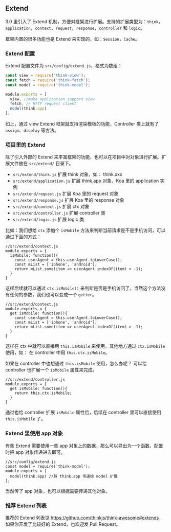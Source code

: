 ## Extend

3.0 里引入了 Extend 机制，方便对框架进行扩展。支持的扩展类型为：`think`，`application`，`context`，`request`，`response`，`controller` 和 `logic`。

框架内置的很多功能也是 Extend 来实现的，如：`Session`，`Cache`。

### Extend 配置

Extend 配置文件为 `src/config/extend.js`，格式为数组：

```js
const view = require('think-view');
const fetch = require('think-fetch');
const model = require('think-model');

module.exports = [
  view, //make application support view
  fetch, // HTTP request client
  model(think.app)
];
```

如上，通过 view Extend 框架就支持渲染模板的功能，Controller 类上就有了 `assign`、`display` 等方法。

### 项目里的 Extend

除了引入外部的 Extend 来丰富框架的功能，也可以在项目中对对象进行扩展。扩展文件放在 `src/extend/` 目录下。

* `src/extend/think.js` 扩展 think 对象，如： think.xxx
* `src/extend/application.js` 扩展 think.app 对象，Koa 里的 application 实例
* `src/extend/request.js` 扩展 Koa 里的 request 对象
* `src/extend/response.js` 扩展 Koa 里的 response 对象
* `src/extend/context.js` 扩展 ctx 对象
* `src/extend/controller.js` 扩展 controller 类
* `src/extend/logic.js` 扩展 logic 类

比如：我们想给 `ctx` 添加个 `isMobile` 方法来判断当前请求是不是手机访问，可以通过下面的方式：

```
//src/extend/context.js
module.exports = {
  isMobile: function(){
    const userAgent = this.userAgent.toLowerCase();
    const mList = ['iphone', 'android'];
    return mList.some(item => userAgent.indexOf(item) > -1);
  }
}
```

这样后续就可以通过 `ctx.isMobile()` 来判断是否是手机访问了。当然这个方法没有任何的参数，我们也可以变成一个 `getter`。

```
//src/extend/context.js
module.exports = {
  get isMobile: function(){
    const userAgent = this.userAgent.toLowerCase();
    const mList = ['iphone', 'android'];
    return mList.some(item => userAgent.indexOf(item) > -1);
  }
}
```

这样在 ctx 中就可以直接用 `this.isMobile` 来使用，其他地方通过 `ctx.isMobile` 使用，如： 在 controller 中用 `this.ctx.isMobile`。 

如果在 controller 中也想通过 `this.isMobile` 使用，怎么办呢？ 可以给 controller 也扩展一个 `isMobile` 属性来完成。

```
//src/extend/controller.js
module.exports = {
  get isMobile: function(){
    return this.ctx.isMobile;
  }
}
```

通过也给 controller 扩展 `isMobile` 属性后，后续在 controller 里可以直接使用 `this.isMobile` 了。

### Extend 里使用 app 对象

有些 Extend 需要使用一些 app 对象上的数据，那么可以导出为一个函数，配置时把 app 对象传递进去即可。

```
//src/config/extend.js
const model = require('think-model');
module.exports = [
  model(think.app) //将 think.app 传递给 model 扩展
];
```

当然传了 app 对象，也可以根据需要传递其他对象。

### 推荐 Extend 列表

推荐的 Extend 列表见 <https://github.com/thinkjs/think-awesome#extends>，如果你开发了比较好的 Extend，也欢迎发 Pull Request。